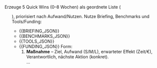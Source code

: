 Erzeuge 5 Quick Wins (0–8 Wochen) als geordnete Liste (<ol>), priorisiert nach Aufwand/Nutzen.
Nutze Briefing, Benchmarks und Tools/Funding:
- {{BRIEFING_JSON}}
- {{BENCHMARKS_JSON}}
- {{TOOLS_JSON}}
- {{FUNDING_JSON}}
Form: <ol><li><b>Maßnahme</b> – Ziel, Aufwand (S/M/L), erwarteter Effekt (Zeit/€), Verantwortlich, nächste Aktion (konkret).</li>…</ol>
